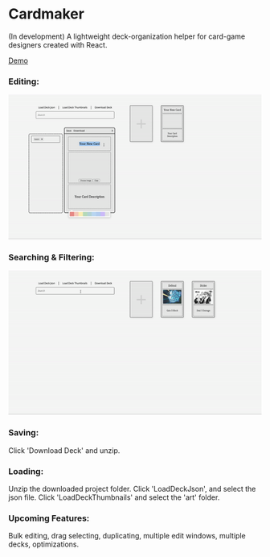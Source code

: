 # Cardmaker
(In development) A lightweight deck-organization helper for card-game designers created with React.

<a href="https://gilded-buttercream-144786.netlify.app/" target="_blank">Demo</a>


### Editing:

![Editing Demo](/demos/1.gif)

### Searching & Filtering:

![Filtering Demo](/demos/2.gif)

### Saving:

Click 'Download Deck' and unzip.

### Loading:

Unzip the downloaded project folder. Click 'LoadDeckJson', and select the json file. Click 'LoadDeckThumbnails' and select the 'art' folder.

### Upcoming Features:

Bulk editing, drag selecting, duplicating, multiple edit windows, multiple decks, optimizations.
